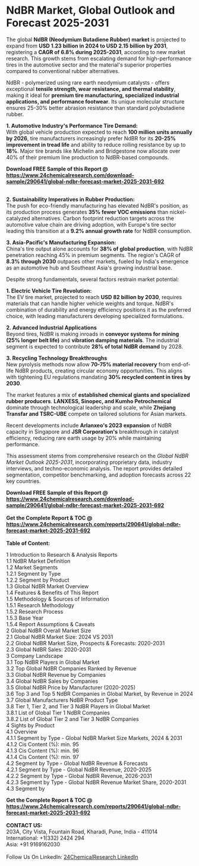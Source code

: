 <h1>NdBR Market, Global Outlook and Forecast 2025-2031</h1><p>The global <strong>NdBR (Neodymium Butadiene Rubber) market</strong> is projected to expand from <strong>USD 1.23 billion in 2024 to USD 2.15 billion by 2031</strong>, registering a <strong>CAGR of 6.8% during 2025-2031</strong>, according to new market research. This growth stems from escalating demand for high-performance tires in the automotive sector and the material's superior properties compared to conventional rubber alternatives.</p><p>NdBR - polymerized using rare earth neodymium catalysts - offers exceptional <strong>tensile strength, wear resistance, and thermal stability</strong>, making it ideal for <strong>premium tire manufacturing, specialized industrial applications, and performance footwear</strong>. Its unique molecular structure ensures 25-30% better abrasion resistance than standard polybutadiene rubber.</p><p><strong>1. Automotive Industry's Performance Tire Demand:</strong><br>
With global vehicle production expected to reach <strong>100 million units annually by 2026</strong>, tire manufacturers increasingly prefer NdBR for its <strong>20-25% improvement in tread life</strong> and ability to reduce rolling resistance by up to <strong>18%</strong>. Major tire brands like Michelin and Bridgestone now allocate over 40% of their premium line production to NdBR-based compounds.</p><div><b>Download FREE Sample of this Report @ 
            <a href="https://www.24chemicalresearch.com/download-sample/290641/global-ndbr-forecast-market-2025-2031-692">
            https://www.24chemicalresearch.com/download-sample/290641/global-ndbr-forecast-market-2025-2031-692</a></b></div><br><p><strong>2. Sustainability Imperatives in Rubber Production:</strong><br>
The push for eco-friendly manufacturing has elevated NdBR's position, as its production process generates <strong>35% fewer VOC emissions</strong> than nickel-catalyzed alternatives. Carbon footprint reduction targets across the automotive value chain are driving adoption, with Europe's tire sector leading this transition at a <strong>9.2% annual growth rate</strong> for NdBR consumption.</p><p><strong>3. Asia-Pacific's Manufacturing Expansion:</strong><br>
China's tire output alone accounts for <strong>38% of global production</strong>, with NdBR penetration reaching 45% in premium segments. The region's CAGR of <strong>8.3% through 2030</strong> outpaces other markets, fueled by India's emergence as an automotive hub and Southeast Asia's growing industrial base.</p><p>Despite strong fundamentals, several factors restrain market potential:</p><p><strong>1. Electric Vehicle Tire Revolution:</strong><br>
The EV tire market, projected to reach <strong>USD 82 billion by 2030</strong>, requires materials that can handle higher vehicle weights and torque. NdBR's combination of durability and energy efficiency positions it as the preferred choice, with leading manufacturers developing specialized formulations.</p><p><strong>2. Advanced Industrial Applications</strong><br>
Beyond tires, NdBR is making inroads in <strong>conveyor systems for mining (25% longer belt life)</strong> and <strong>vibration damping materials</strong>. The industrial segment is expected to contribute <strong>28% of total NdBR demand</strong> by 2028.</p><p><strong>3. Recycling Technology Breakthroughs</strong><br>
New pyrolysis methods now allow <strong>70-75% material recovery</strong> from end-of-life NdBR products, creating circular economy opportunities. This aligns with tightening EU regulations mandating <strong>30% recycled content in tires by 2030</strong>.</p><p>The market features a mix of <strong>established chemical giants and specialized rubber producers</strong>. <strong>LANXESS, Sinopec, and Kumho Petrochemical</strong> dominate through technological leadership and scale, while <strong>Zhejiang Transfar and TSRC-UBE</strong> compete on tailored solutions for Asian markets.</p><p>Recent developments include <strong>Arlanxeo's 2023 expansion</strong> of NdBR capacity in Singapore and <strong>JSR Corporation's</strong> breakthrough in catalyst efficiency, reducing rare earth usage by 20% while maintaining performance.</p><p>This assessment stems from comprehensive research on the <em>Global NdBR Market Outlook 2025-2031</em>, incorporating proprietary data, industry interviews, and techno-economic analysis. The report provides detailed segmentation, competitor benchmarking, and adoption forecasts across 22 key countries.</p><div><b>Download FREE Sample of this Report @ 
            <a href="https://www.24chemicalresearch.com/download-sample/290641/global-ndbr-forecast-market-2025-2031-692">
            https://www.24chemicalresearch.com/download-sample/290641/global-ndbr-forecast-market-2025-2031-692</a></b></div><br><div><b>Get the Complete Report & TOC @ 
            <a href="https://www.24chemicalresearch.com/reports/290641/global-ndbr-forecast-market-2025-2031-692">
            https://www.24chemicalresearch.com/reports/290641/global-ndbr-forecast-market-2025-2031-692</a></b></div><br>
            <b>Table of Content:</b><p>1 Introduction to Research & Analysis Reports<br />
 1.1 NdBR Market Definition<br />
 1.2 Market Segments<br />
 1.2.1 Segment by Type<br />
 1.2.2 Segment by Product<br />
 1.3 Global NdBR Market Overview<br />
 1.4 Features & Benefits of This Report<br />
 1.5 Methodology & Sources of Information<br />
 1.5.1 Research Methodology<br />
 1.5.2 Research Process<br />
 1.5.3 Base Year<br />
 1.5.4 Report Assumptions & Caveats<br />
2 Global NdBR Overall Market Size<br />
 2.1 Global NdBR Market Size: 2024 VS 2031<br />
 2.2 Global NdBR Market Size, Prospects & Forecasts: 2020-2031<br />
 2.3 Global NdBR Sales: 2020-2031<br />
3 Company Landscape<br />
 3.1 Top NdBR Players in Global Market<br />
 3.2 Top Global NdBR Companies Ranked by Revenue<br />
 3.3 Global NdBR Revenue by Companies<br />
 3.4 Global NdBR Sales by Companies<br />
 3.5 Global NdBR Price by Manufacturer (2020-2025)<br />
 3.6 Top 3 and Top 5 NdBR Companies in Global Market, by Revenue in 2024<br />
 3.7 Global Manufacturers NdBR Product Type<br />
 3.8 Tier 1, Tier 2, and Tier 3 NdBR Players in Global Market<br />
 3.8.1 List of Global Tier 1 NdBR Companies<br />
 3.8.2 List of Global Tier 2 and Tier 3 NdBR Companies<br />
4 Sights by Product<br />
 4.1 Overview<br />
 4.1.1 Segment by Type - Global NdBR Market Size Markets, 2024 & 2031<br />
 4.1.2 Cis Content (%): min. 95<br />
 4.1.3 Cis Content (%): min. 96<br />
 4.1.4 Cis Content (%): min. 97<br />
 4.2 Segment by Type - Global NdBR Revenue & Forecasts<br />
 4.2.1 Segment by Type - Global NdBR Revenue, 2020-2025<br />
 4.2.2 Segment by Type - Global NdBR Revenue, 2026-2031<br />
 4.2.3 Segment by Type - Global NdBR Revenue Market Share, 2020-2031<br />
 4.3 Segment by</p><div><b>Get the Complete Report & TOC @ 
            <a href="https://www.24chemicalresearch.com/reports/290641/global-ndbr-forecast-market-2025-2031-692">
            https://www.24chemicalresearch.com/reports/290641/global-ndbr-forecast-market-2025-2031-692</a></b></div><br><b>CONTACT US:</b><br>
            203A, City Vista, Fountain Road, Kharadi, Pune, India - 411014<br>
            International: +1(332) 2424 294<br>
            Asia: +91 9169162030 <br><br>
            Follow Us On LinkedIn: <a href="https://www.linkedin.com/company/24chemicalresearch/">24ChemicalResearch LinkedIn</a>
